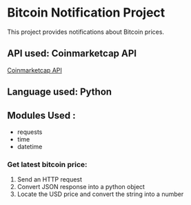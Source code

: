 # Bitcoin Notification Project
This project provides notifications about Bitcoin prices.

## API used: Coinmarketcap API
[Coinmarketcap API](https://coinmarketcap.com/api/documentation/v1/#)

## Language used: Python

## Modules Used :
* requests 
* time 
* datetime

### Get latest bitcoin price:
1. Send an HTTP request
2. Convert JSON response into a python object
3. Locate the USD price and convert the string into a number
